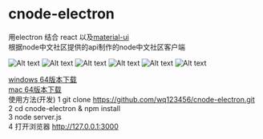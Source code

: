 # cnode-electron
用electron 结合 react 以及[material-ui ](http://www.material-ui.com/#/components/grid-list)  </br>
根据node中文社区提供的api制作的node中文社区客户端</br>


![Alt text](https://github.com/wq123456/cnode-electron/blob/master/preview/1.png)
![Alt text](https://github.com/wq123456/cnode-electron/blob/master/preview/2.png)
![Alt text](https://github.com/wq123456/cnode-electron/blob/master/preview/3.png)
![Alt text](https://github.com/wq123456/cnode-electron/blob/master/preview/4.png)
![Alt text](https://github.com/wq123456/cnode-electron/blob/master/preview/5.png)
![Alt text](https://github.com/wq123456/cnode-electron/blob/master/preview/6.png)

[windows 64版本下载 ](http://pan.baidu.com/s/1sl7Ue7N)</br>
[mac 64版本下载 ](http://pan.baidu.com/s/1hrORjSg)</br>
使用方法(开发)
1 git clone https://github.com/wq123456/cnode-electron.git </br>
2 cd cnode-electron & npm install </br>
3 node server.js </br>
4 打开浏览器 http://127.0.0.1:3000</br>

